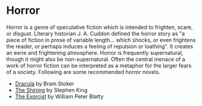 # Horror

Horror is a genre of speculative fiction which is intended to frighten, scare, or disgust.
Literary historian J. A. Cuddon defined the horror story as "a piece of fiction in prose of variable length... which shocks, or even frightens the reader, or perhaps induces a feeling of repulsion or loathing". It creates an eerie and frightening atmosphere. Horror is frequently supernatural, though it might also be non-supernatural.
Often the central menace of a work of horror fiction can be interpreted as a metaphor for the larger fears of a society.
Following are some recommended horror novels.

  - [Dracula](https://www.goodreads.com/book/show/17245.Dracula) by Bram Stoker
  - [The Shining](https://www.goodreads.com/book/show/11588.The_Shining) by Stephen King
  - [The Exorcist](https://www.goodreads.com/book/show/179780.The_Exorcist) by William Peter Blatty
